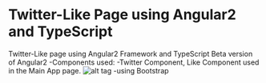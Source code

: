 # Twitter-Like Page using Angular2 and TypeScript
Twitter-Like page using Angular2 Framework and TypeScript
Beta version of Angular2
-Components used:
-Twitter Component, Like Component used in the Main App page.
![alt tag](https://github.com/varnachandran/Twitter-Like-Angular2/branch/path/to/img.png)
-using Bootstrap 
